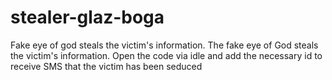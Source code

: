 # stealer-glaz-boga
Fake eye of god steals the victim's information. The fake eye of God steals the victim's information. Open the code via idle and add the necessary id to receive SMS that the victim has been seduced

